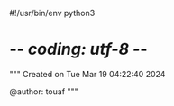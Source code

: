 #!/usr/bin/env python3
# -*- coding: utf-8 -*-
"""
Created on Tue Mar 19 04:22:40 2024

@author: touaf
"""

